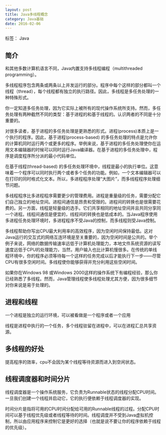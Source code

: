 ```yaml
---
layout: post
title: Java多线程概念
category: Java基础
date: 2016-02-06
---
```


标签： Java


<!-- more -->


## 简介

和其他多数计算机语言不同，Java内置支持多线程编程（multithreaded programming）。

多线程程序包含两条或两条以上并发运行的部分。程序中每个这样的部分都叫一个线程（thread），每个线程都有独立的执行路径。因此，多线程是多任务处理的一种特殊形式。

你一定知道多任务处理，因为它实际上被所有的现代操作系统所支持。然而，多任务处理有两种截然不同的类型：基于进程的和基于线程的。认识两者的不同是十分重要的。

对很多读者，基于进程的多任务处理是更熟悉的形式。进程(process)本质上是一个执行的程序。因此，基于进程(process-based) 的多任务处理的特点是允许你的计算机同时运行两个或更多的程序。举例来说，基于进程的多任务处理使你在运用文本编辑器的时候可以同时运行Java编译器。在基于进程的多任务处理中，程序是调度程序所分派的最小代码单位。

在基于线程(thread-based) 的多任务处理环境中，线程是最小的执行单位。这意味着一个程序可以同时执行两个或者多个任务的功能。例如，一个文本编辑器可以在打印的同时格式化文本。所以，多进程程序处理“大图片”，而多线程程序处理细节问题。

多线程程序比多进程程序需要更少的管理费用。进程是重量级的任务，需要分配它们自己独立的地址空间。进程间通信是昂贵和受限的。进程间的转换也是很需要花费的。另一方面，线程是轻量级的选手。它们共享相同的地址空间并且共同分享同一个进程。线程间通信是便宜的，线程间的转换也是低成本的。当Java程序使用多进程任务处理环境时，多进程程序不受Java的控制，而多线程则受Java控制。

多线程帮助你写出CPU最大利用率的高效程序，因为空闲时间保持最低。这对Java运行的交互式的网络互连环境是至关重要的，因为空闲时间是公共的。举个例子来说，网络的数据传输速率远低于计算机处理能力，本地文件系统资源的读写速度远低于CPU的处理能力，当然，用户输入也比计算机慢很多。在传统的单线程环境中，你的程序必须等待每一个这样的任务完成以后才能执行下一步——尽管CPU有很多空闲时间。多线程使你能够获得并充分利用这些空闲时间。

如果你在Windows 98 或Windows 2000这样的操作系统下有编程经验，那么你已经熟悉了多线程。然而，Java管理线程使多线程处理尤其方便，因为很多细节对你来说是易于处理的。

## 进程和线程

一个进程是独立的运行环境，可以被看做是一个程序或者一个应用

线程是进程中执行的一个任务，多个线程驻留在进程中，可以在进程汇总共享资源。

## 多线程的好处

提高程序的效率，cpu不会因为某个线程等待资源而进入到空闲状态。

## 线程调度器和时间分片

线程调度器是一个操作系统服务，它负责为Runnable状态的线程分配CPU时间。一旦我们创建一个线程并启动它，它的执行便依赖于线程调度器的实现。

时间分片是指将可用的CPU时间分配给可用的Runnable线程的过程。分配CPU时间可以基于线程优先级或者线程等待的时间。线程调度并不受到Java虚拟机控制，所以由应用程序来控制它是更好的选择（也就是说不要让你的程序依赖于线程的优先级）。


